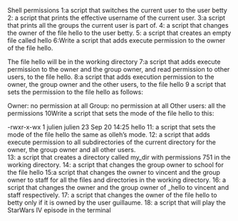 Shell permissions
1:a script that switches the current user to the user betty
2: a script that prints the effective username of the current user.
3:a script that prints all the groups the current user is part of.
4: a script that changes the owner of the file hello to the user betty.
5: a script that creates an empty file called hello
6:Write a script that adds execute permission to the owner of the file hello.

The file hello will be in the working directory
7:a script that adds execute permission to the owner and the group owner, and read permission to other users, to the file hello.
8:a script that adds execution permission to the owner, the group owner and the other users, to the file hello
9 a script that sets the permission to the file hello as follows:

Owner: no permission at all
Group: no permission at all
Other users: all the permissions
10Write a script that sets the mode of the file hello to this:

-rwxr-x-wx 1 julien julien 23 Sep 20 14:25 hello
11: a script that sets the mode of the file hello the same as olleh’s mode.
12: a script that adds execute permission to all subdirectories of the current directory for the owner, the group owner and all other users.\
13: a script that creates a directory called my_dir with permissions 751 in the working directory.
14: a script that changes the group owner to school for the file hello
15:a script that changes the owner to vincent and the group owner to staff for all the files and directories in the working directory.
16: a script that changes the owner and the group owner of _hello to vincent and staff respectively.
17: a script that changes the owner of the file hello to betty only if it is owned by the user guillaume.
18: a script that will play the StarWars IV episode in the terminal

